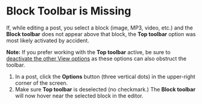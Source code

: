 # Block Toolbar is Missing

If, while editing a post, you select a block (image, MP3, video, etc.) and the **Block toolbar** does not appear above that block, the **Top toolbar** option was most likely activated by accident.&#x20;

**Note:** If you prefer working with the **Top toolbar** active, be sure to [deactivate the other View options](panels-in-editor-are-missing.md) as these options can also obstruct the toolbar.&#x20;

1. In a post, click the **Options** button (three vertical dots) in the upper-right corner of the screen.
2. Make sure **Top toolbar** is deselected (no checkmark.) The **Block toolbar** will now hover near the selected block in the editor.
